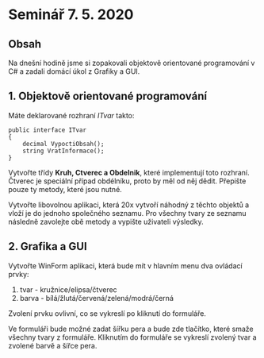 # Seminář 7. 5. 2020

## Obsah

Na dnešní hodině jsme si zopakovali objektově orientované programování v C# a zadali domácí úkol z Grafiky a GUI.

## 1. Objektově orientované programování
Máte deklarované rozhraní *ITvar* takto:
```
public interface ITvar
{
	decimal VypoctiObsah();
	string VratInformace();
}
```

Vytvořte třídy **Kruh, Ctverec a Obdelnik**, které implementují toto rozhraní. Čtverec je speciální případ obdélníku, proto by měl od něj dědit. Přepište pouze ty metody, které jsou nutné.

Vytvořte libovolnou aplikaci, která 20x vytvoří náhodný z těchto objektů a vloží je do jednoho společného seznamu. Pro všechny tvary ze seznamu následně zavolejte obě metody a vypište uživateli výsledky.

## 2. Grafika a GUI
Vytvořte WinForm aplikaci, která bude mít v hlavním menu dva ovládací prvky:
1) tvar - kružnice/elipsa/čtverec
2) barva - bílá/žlutá/červená/zelená/modrá/černá

Zvolení prvku ovlivní, co se vykreslí po kliknutí do formuláře.

Ve formuláři bude možné zadat šířku pera a bude zde tlačítko, které smaže všechny tvary z formuláře.
Kliknutím do formuláře se vykreslí zvolený tvar a zvolené barvě a šířce pera.